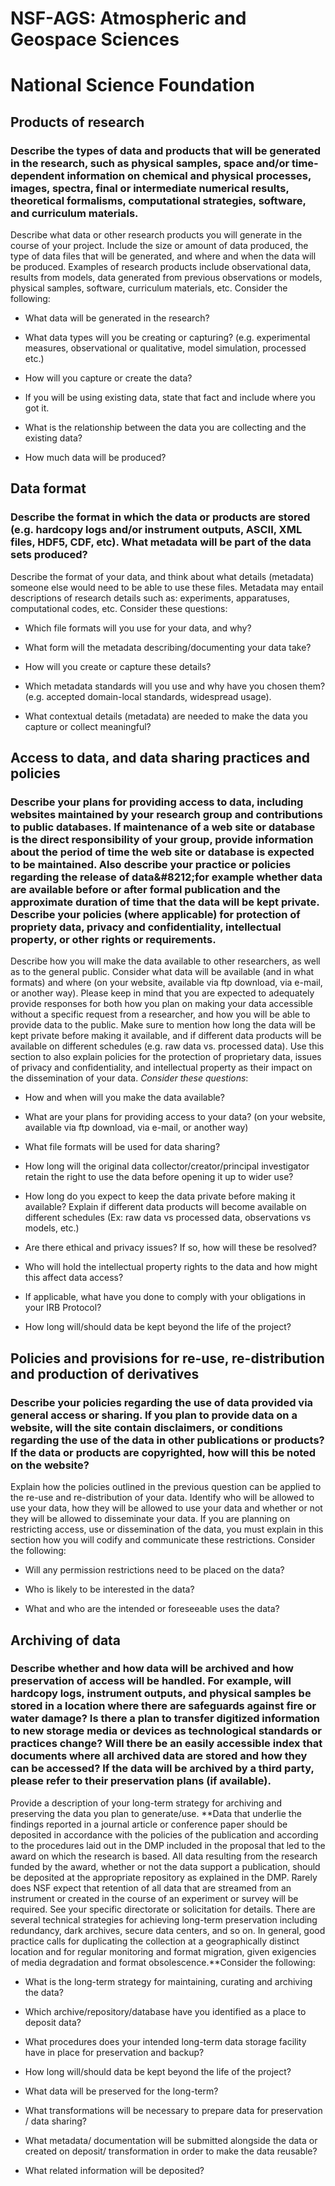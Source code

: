 NSF-AGS: Atmospheric and Geospace Sciences
==========================================

National Science Foundation
===========================

Products of research
--------------------

### Describe the types of data and products that will be generated in the research, such as physical samples, space and/or time-dependent information on chemical and physical processes, images, spectra, final or intermediate numerical results, theoretical formalisms, computational strategies, software, and curriculum materials.

Describe what data or other research products you will generate in the course of your project. Include the size or amount of data produced, the type of data files that will be generated, and where and when the data will be produced. Examples of research products include observational data, results from models, data generated from previous observations or models, physical samples, software, curriculum materials, etc. Consider the following:

-   What data will be generated in the research?

-   What data types will you be creating or capturing? (e.g. experimental measures, observational or qualitative, model simulation, processed etc.)

-   How will you capture or create the data?

-   If you will be using existing data, state that fact and include where you got it.

-   What is the relationship between the data you are collecting and the existing data?

-   How much data will be produced?

Data format
-----------

### Describe the format in which the data or products are stored (e.g. hardcopy logs and/or instrument outputs, ASCII, XML files, HDF5, CDF, etc). What metadata will be part of the data sets produced?

Describe the format of your data, and think about what details (metadata) someone else would need to be able to use these files. Metadata may entail descriptions of research details such as: experiments, apparatuses, computational codes, etc. Consider these questions:

-   Which file formats will you use for your data, and why?

-   What form will the metadata describing/documenting your data take?

-   How will you create or capture these details?

-   Which metadata standards will you use and why have you chosen them? (e.g. accepted domain-local standards, widespread usage).

-   What contextual details (metadata) are needed to make the data you capture or collect meaningful?

Access to data, and data sharing practices and policies
-------------------------------------------------------

### Describe your plans for providing access to data, including websites maintained by your research group and contributions to public databases. If maintenance of a web site or database is the direct responsibility of your group, provide information about the period of time the web site or database is expected to be maintained. Also describe your practice or policies regarding the release of data&\#8212;for example whether data are available before or after formal publication and the approximate duration of time that the data will be kept private. Describe your policies (where applicable) for protection of propriety data, privacy and confidentiality, intellectual property, or other rights or requirements.

Describe how you will make the data available to other researchers, as well as to the general public. Consider what data will be available (and in what formats) and where (on your website, available via ftp download, via e-mail, or another way). Please keep in mind that you are expected to adequately provide responses for both how you plan on making your data accessible without a specific request from a researcher, and how you will be able to provide data to the public. Make sure to mention how long the data will be kept private before making it available, and if different data products will be available on different schedules (e.g. raw data vs. processed data). Use this section to also explain policies for the protection of proprietary data, issues of privacy and confidentiality, and intellectual property as their impact on the dissemination of your data. *Consider these questions*:

-   How and when will you make the data available?

-   What are your plans for providing access to your data? (on your website, available via ftp download, via e-mail, or another way)

-   What file formats will be used for data sharing?

-   How long will the original data collector/creator/principal investigator retain the right to use the data before opening it up to wider use?

-   How long do you expect to keep the data private before making it available? Explain if different data products will become available on different schedules (Ex: raw data vs processed data, observations vs models, etc.)

-   Are there ethical and privacy issues? If so, how will these be resolved?

-   Who will hold the intellectual property rights to the data and how might this affect data access?

-   If applicable, what have you done to comply with your obligations in your IRB Protocol?

-   How long will/should data be kept beyond the life of the project?

Policies and provisions for re-use, re-distribution and production of derivatives
---------------------------------------------------------------------------------

### Describe your policies regarding the use of data provided via general access or sharing. If you plan to provide data on a website, will the site contain disclaimers, or conditions regarding the use of the data in other publications or products? If the data or products are copyrighted, how will this be noted on the website?

Explain how the policies outlined in the previous question can be applied to the re-use and re-distribution of your data. Identify who will be allowed to use your data, how they will be allowed to use your data and whether or not they will be allowed to disseminate your data. If you are planning on restricting access, use or dissemination of the data, you must explain in this section how you will codify and communicate these restrictions. Consider the following:

-   Will any permission restrictions need to be placed on the data?

-   Who is likely to be interested in the data?

-   What and who are the intended or foreseeable uses the data?

Archiving of data
-----------------

### Describe whether and how data will be archived and how preservation of access will be handled. For example, will hardcopy logs, instrument outputs, and physical samples be stored in a location where there are safeguards against fire or water damage? Is there a plan to transfer digitized information to new storage media or devices as technological standards or practices change? Will there be an easily accessible index that documents where all archived data are stored and how they can be accessed? If the data will be archived by a third party, please refer to their preservation plans (if available).

Provide a description of your long-term strategy for archiving and preserving the data you plan to generate/use. **Data that underlie the findings reported in a journal article or conference paper should be deposited in accordance with the policies of the publication and according to the procedures laid out in the DMP included in the proposal that led to the award on which the research is based. All data resulting from the research funded by the award, whether or not the data support a publication, should be deposited at the appropriate repository as explained in the DMP. Rarely does NSF expect that retention of all data that are streamed from an instrument or created in the course of an experiment or survey will be required. See your specific directorate or solicitation for details. There are several technical strategies for achieving long-term preservation including redundancy, dark archives, secure data centers, and so on. In general, good practice calls for duplicating the collection at a geographically distinct location and for regular monitoring and format migration, given exigencies of media degradation and format obsolescence.**Consider the following:

-   What is the long-term strategy for maintaining, curating and archiving the data?

-   Which archive/repository/database have you identified as a place to deposit data?

-   What procedures does your intended long-term data storage facility have in place for preservation and backup?

-   How long will/should data be kept beyond the life of the project?

-   What data will be preserved for the long-term?

-   What transformations will be necessary to prepare data for preservation / data sharing?

-   What metadata/ documentation will be submitted alongside the data or created on deposit/ transformation in order to make the data reusable?

-   What related information will be deposited?
